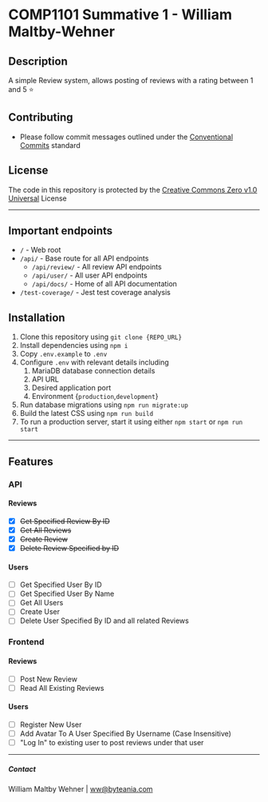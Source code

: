# COMP1101 Summative 1 - William Maltby-Wehner

## Description
A simple Review system, allows posting of reviews with a rating between 1 and 5 :star: 

## Contributing
- Please follow commit messages outlined under the [Conventional Commits](https://www.conventionalcommits.org/en/v1.0.0/) standard

## License
The code in this repository is protected by the [Creative Commons Zero v1.0 Universal]() License

--- 

## Important endpoints
- `/` - Web root
- `/api/` - Base route for all API endpoints
	- `/api/review/` - All review API endpoints
	- `/api/user/` - All user API endpoints
	- `/api/docs/` - Home of all API documentation
- `/test-coverage/` - Jest test coverage analysis

## Installation
1. Clone this repository using `git clone {REPO_URL}`
2. Install dependencies using `npm i`
3. Copy `.env.example` to `.env` 
4. Configure `.env` with relevant details including
	1. MariaDB database connection details
	2. API URL
	3. Desired application port
	4. Environment {`production`,`development`}
5. Run database migrations using `npm run migrate:up`
6. Build the latest CSS using `npm run build`
7. To run a production server, start it using either `npm start` or `npm run start`

---

## Features
### API
#### Reviews
- [x] ~~Get Specified Review By ID~~
- [x] ~~Get All Reviews~~
- [x] ~~Create Review~~
- [x] ~~Delete Review Specified by ID~~
#### Users
- [ ] Get Specified User By ID
- [ ] Get Specified User By Name
- [ ] Get All Users
- [ ] Create User
- [ ] Delete User Specified By ID and all related Reviews
### Frontend
#### Reviews
- [ ] Post New Review
- [ ] Read All Existing Reviews
#### Users
- [ ] Register New User
- [ ] Add Avatar To A User Specified By Username (Case Insensitive)
- [ ] "Log In" to existing user to post reviews under that user

---

##### Contact
William Maltby Wehner | <ww@byteania.com>